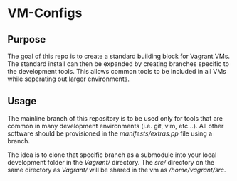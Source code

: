 # VM-Configs

## Purpose

The goal of this repo is to create a standard building block for Vagrant VMs. The standard install can then be expanded by creating branches specific to the development tools. This allows common tools to be included in all VMs while seperating out larger environments.

## Usage

The mainline branch of this repository is to be used only for tools that are common in many development environments (i.e. git, vim, etc...). All other software should be provisioned in the *manifests/extras.pp* file using a branch. 

The idea is to clone that specific branch as a submodule into your local development folder in the *Vagrant/* directory. The *src/* directory on the same directory as *Vagrant/* will be shared in the vm as */home/vagrant/src*.
